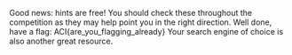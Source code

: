 Good news: hints are free!
You should check these throughout the competition as they may help point you in the right direction.
Well done, have a flag: ACI{are_you_flagging_already}
Your search engine of choice is also another great resource.
